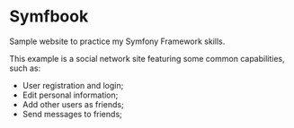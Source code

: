 # Symfbook
Sample website to practice my Symfony Framework skills.

This example is a social network site featuring some common capabilities, such as:

- User registration and login;
- Edit personal information;
- Add other users as friends;
- Send messages to friends;

